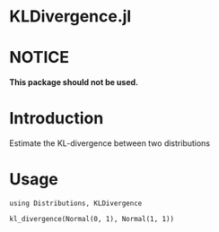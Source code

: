 KLDivergence.jl
===============

# NOTICE

**This package should not be used.**

# Introduction

Estimate the KL-divergence between two distributions

# Usage

    using Distributions, KLDivergence

    kl_divergence(Normal(0, 1), Normal(1, 1))
